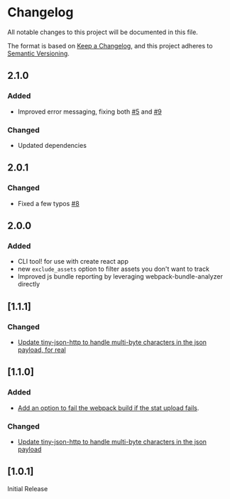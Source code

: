 # Changelog

All notable changes to this project will be documented in this file.

The format is based on [Keep a Changelog](https://keepachangelog.com/en/1.0.0/),
and this project adheres to [Semantic Versioning](https://semver.org/spec/v2.0.0.html).

## 2.1.0

### Added
- Improved error messaging, fixing both [#5](https://github.com/packtracker/webpack-plugin/issues/5) and [#9](https://github.com/packtracker/webpack-plugin/issues/9)

### Changed
- Updated dependencies

## 2.0.1

### Changed
- Fixed a few typos [#8](https://github.com/packtracker/webpack-plugin/pull/8)

## 2.0.0

### Added
- CLI tool! for use with create react app
- new `exclude_assets` option to filter assets you don't want to track
- Improved js bundle reporting by leveraging webpack-bundle-analyzer directly

## [1.1.1]

### Changed
- [Update tiny-json-http to handle multi-byte characters in the json payload, for real](https://github.com/packtracker/webpack-plugin/pull/3/files)

## [1.1.0]

### Added
- [Add an option to fail the webpack build if the stat upload fails](https://github.com/packtracker/webpack-plugin/pull/2/files).

### Changed
- [Update tiny-json-http to handle multi-byte characters in the json payload](https://github.com/packtracker/webpack-plugin/pull/3/files)


## [1.0.1]

Initial Release
